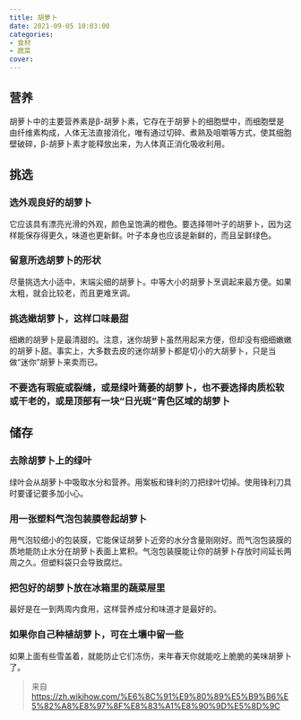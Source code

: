```yaml
---
title: 胡萝卜
date: 2021-09-05 10:03:00
categories:
- 食材
- 蔬菜
cover: 
---
```

## 营养
胡萝卜中的主要营养素是β-胡萝卜素，它存在于胡萝卜的细胞壁中，而细胞壁是由纤维素构成，人体无法直接消化，唯有通过切碎、煮熟及咀嚼等方式，使其细胞壁破碎，β-胡萝卜素才能释放出来，为人体真正消化吸收利用。

## 挑选
### 选外观良好的胡萝卜
它应该具有漂亮光滑的外观，颜色呈饱满的橙色。要选择带叶子的胡萝卜，因为这样能保存得更久，味道也更新鲜。叶子本身也应该是新鲜的，而且呈鲜绿色。 

### 留意所选胡萝卜的形状
尽量挑选大小适中，末端尖细的胡萝卜。中等大小的胡萝卜烹调起来最方便。如果太粗，就会比较老，而且更难烹调。 

### 挑选嫩胡萝卜，这样口味最甜
细嫩的胡萝卜是最清甜的。注意，迷你胡萝卜虽然用起来方便，但却没有细细嫩嫩的胡萝卜甜。事实上，大多数去皮的迷你胡萝卜都是切小的大胡萝卜，只是当做“迷你”胡萝卜来卖而已。 

### 不要选有瑕疵或裂缝，或是绿叶蔫萎的胡萝卜，也不要选择肉质松软或干老的，或是顶部有一块“日光斑”青色区域的胡萝卜

## 储存
### 去除胡萝卜上的绿叶
绿叶会从胡萝卜中吸取水分和营养。用案板和锋利的刀把绿叶切掉。使用锋利刀具时要谨记要多加小心。 

### 用一张塑料气泡包装膜卷起胡萝卜
用气泡较细小的包装膜，它能保证胡萝卜近旁的水分含量刚刚好。而气泡包装膜的质地能防止水分在胡萝卜表面上累积。气泡包装膜能让你的胡萝卜存放时间延长两周之久。但塑料袋只会导致腐烂。
### 把包好的胡萝卜放在冰箱里的蔬菜屉里
最好是在一到两周内食用，这样营养成分和味道才是最好的。 

### 如果你自己种植胡萝卜，可在土壤中留一些
如果上面有些雪盖着，就能防止它们冻伤，来年春天你就能吃上脆脆的美味胡萝卜了。 

>来自 <https://zh.wikihow.com/%E6%8C%91%E9%80%89%E5%B9%B6%E5%82%A8%E8%97%8F%E8%83%A1%E8%90%9D%E5%8D%9C>  